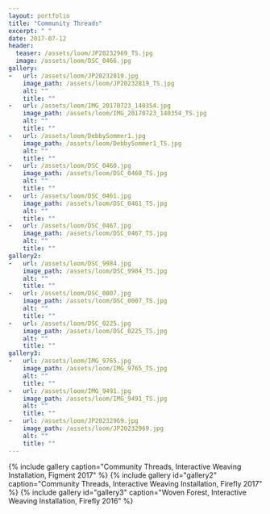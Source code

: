 ```yaml
---
layout: portfolio
title: "Community Threads"
excerpt: " "
date: 2017-07-12
header:
  teaser: /assets/loom/JP20232969_TS.jpg
  image: /assets/loom/DSC_0466.jpg
gallery:
-   url: /assets/loom/JP20232819.jpg
    image_path: /assets/loom/JP20232819_TS.jpg
    alt: ""
    title: ""
-   url: /assets/loom/IMG_20170723_140354.jpg
    image_path: /assets/loom/IMG_20170723_140354_TS.jpg
    alt: ""
    title: ""
-   url: /assets/loom/DebbySommer1.jpg
    image_path: /assets/loom/DebbySommer1_TS.jpg
    alt: ""
    title: ""
-   url: /assets/loom/DSC_0460.jpg
    image_path: /assets/loom/DSC_0460_TS.jpg
    alt: ""
    title: ""
-   url: /assets/loom/DSC_0461.jpg
    image_path: /assets/loom/DSC_0461_TS.jpg
    alt: ""
    title: ""
-   url: /assets/loom/DSC_0467.jpg
    image_path: /assets/loom/DSC_0467_TS.jpg
    alt: ""
    title: ""
gallery2:
-   url: /assets/loom/DSC_9984.jpg
    image_path: /assets/loom/DSC_9984_TS.jpg
    alt: ""
    title: ""
-   url: /assets/loom/DSC_0007.jpg
    image_path: /assets/loom/DSC_0007_TS.jpg
    alt: ""
    title: ""
-   url: /assets/loom/DSC_0225.jpg
    image_path: /assets/loom/DSC_0225_TS.jpg
    alt: ""
    title: ""
gallery3:
-   url: /assets/loom/IMG_9765.jpg
    image_path: /assets/loom/IMG_9765_TS.jpg
    alt: ""
    title: ""
-   url: /assets/loom/IMG_9491.jpg
    image_path: /assets/loom/IMG_9491_TS.jpg
    alt: ""
    title: ""
-   url: /assets/loom/JP20232969.jpg
    image_path: /assets/loom/JP20232969.jpg
    alt: ""
    title: ""
---
```


{% include gallery caption="Community Threads, Interactive Weaving Installation, Figment 2017" %}
{% include gallery id="gallery2" caption="Community Threads, Interactive Weaving Installation, Firefly 2017" %}
{% include gallery id="gallery3" caption="Woven Forest, Interactive Weaving Installation, Firefly 2016" %}
